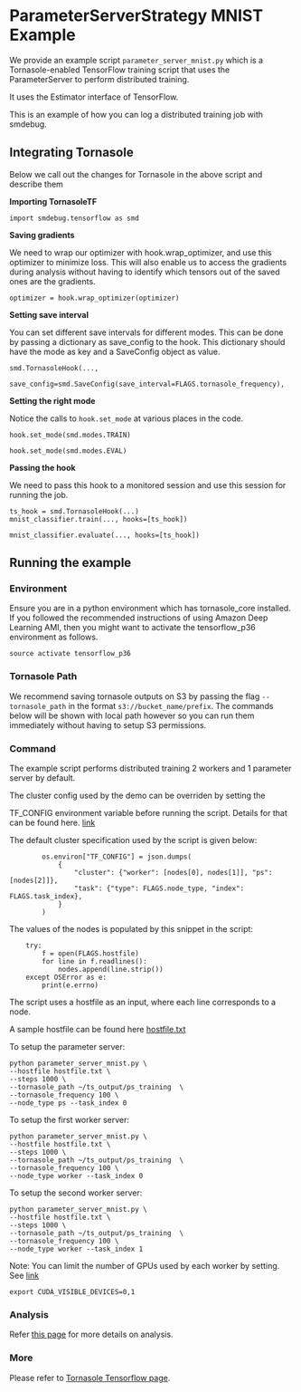 # ParameterServerStrategy MNIST Example
We provide an example script `parameter_server_mnist.py` which is a Tornasole-enabled TensorFlow training script
that uses the ParameterServer to perform distributed training.

It uses the Estimator interface of TensorFlow.

This is an example of how you can log a distributed training job with smdebug.

## Integrating Tornasole
Below we call out the changes for Tornasole in the above script and describe them

**Importing TornasoleTF**
```
import smdebug.tensorflow as smd
```
**Saving gradients**

We need to wrap our optimizer with hook.wrap_optimizer, and use this optimizer to minimize loss.
This will also enable us to access the gradients during analysis without having to identify which tensors out of the saved ones are the gradients.
```
optimizer = hook.wrap_optimizer(optimizer)
```


**Setting save interval**

You can set different save intervals for different modes.
This can be done by passing a dictionary as save_config to the hook.
This dictionary should have the mode as key and a SaveConfig object as value.
```
smd.TornasoleHook(...,
    save_config=smd.SaveConfig(save_interval=FLAGS.tornasole_frequency),
```
**Setting the right mode**

Notice the calls to `hook.set_mode` at various places in the code.
```
hook.set_mode(smd.modes.TRAIN)
```

```
hook.set_mode(smd.modes.EVAL)
```
**Passing the hook**

We need to pass this hook to a monitored session and use this session for running the job.
```
ts_hook = smd.TornasoleHook(...)
mnist_classifier.train(..., hooks=[ts_hook])
```

```
mnist_classifier.evaluate(..., hooks=[ts_hook])
```
## Running the example
### Environment
Ensure you are in a python environment which has tornasole_core installed. If you followed the recommended instructions of using Amazon Deep Learning AMI, then you might want to activate the tensorflow_p36 environment as follows.
```
source activate tensorflow_p36
```
### Tornasole Path
We recommend saving tornasole outputs on S3 by passing the
flag `--tornasole_path` in the format `s3://bucket_name/prefix`.
The commands below will be shown with local path however so you can
run them immediately without having to setup S3 permissions.

### Command

The example script performs distributed training 2 workers and 1 parameter server by default.

The cluster config used by the demo can be overriden by setting the

TF_CONFIG environment variable before running the script. Details for that can be found here. [link](https://www.tensorflow.org/guide/distributed_training#setting_up_tf_config_environment_variable)


The default cluster specification used by the script is given below:

```
        os.environ["TF_CONFIG"] = json.dumps(
            {
                "cluster": {"worker": [nodes[0], nodes[1]], "ps": [nodes[2]]},
                "task": {"type": FLAGS.node_type, "index": FLAGS.task_index},
            }
        )
```

The values of the nodes is populated by this snippet in the script:

```
    try:
        f = open(FLAGS.hostfile)
        for line in f.readlines():
            nodes.append(line.strip())
    except OSError as e:
        print(e.errno)
```

The script uses a hostfile as an input, where each line corresponds to a node.

A sample hostfile can be found here [hostfile.txt](../../../../../examples/tensorflow/scripts/distributed_training/parameter_server_training/hostfile.txt)

To setup the parameter server:

```
python parameter_server_mnist.py \
--hostfile hostfile.txt \
--steps 1000 \
--tornasole_path ~/ts_output/ps_training  \
--tornasole_frequency 100 \
--node_type ps --task_index 0
```

To setup the first worker server:

```
python parameter_server_mnist.py \
--hostfile hostfile.txt \
--steps 1000 \
--tornasole_path ~/ts_output/ps_training  \
--tornasole_frequency 100 \
--node_type worker --task_index 0
```

To setup the second worker server:

```
python parameter_server_mnist.py \
--hostfile hostfile.txt \
--steps 1000 \
--tornasole_path ~/ts_output/ps_training  \
--tornasole_frequency 100 \
--node_type worker --task_index 1
```


Note: You can limit the number of GPUs used by each worker by setting. See [link](https://stackoverflow.com/questions/39649102/how-do-i-select-which-gpu-to-run-a-job-on)
```
export CUDA_VISIBLE_DEVICES=0,1
```


### Analysis
Refer [this page](../../../../rules/README.md) for more details on analysis.

### More
Please refer to [Tornasole Tensorflow page](../../../README.md).
